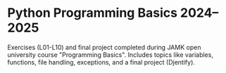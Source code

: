# Python Programming Basics 2024–2025

Exercises (L01-L10) and final project completed during JAMK open university course "Programming Basics".
Includes topics like variables, functions, file handling, exceptions, and a final project (Djentify).
